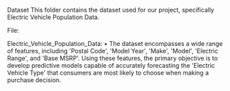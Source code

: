 Dataset
This folder contains the dataset used for our project, specifically Electric Vehicle Population Data.

File:

Electric_Vehicle_Population_Data: •	The dataset encompasses a wide range of features, including 'Postal Code', 'Model Year', 'Make', 'Model', 'Electric Range', and 'Base MSRP'. Using these features, the primary objective is to develop predictive models capable of accurately forecasting the 'Electric Vehicle Type' that consumers are most likely to choose when making a purchase decision.

